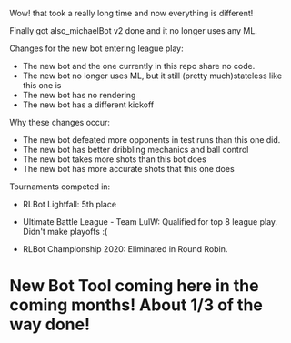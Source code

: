Wow! that took a really long time and now everything is different!

Finally got also_michaelBot v2 done and it no longer uses any ML.

Changes for the new bot entering league play:
* The new bot and the one currently in this repo share no code.
* The new bot no longer uses ML, but it still (pretty much)stateless like this one is
* The new bot has no rendering
* The new bot has a different kickoff

Why these changes occur:
* The new bot defeated more opponents in test runs than this one did.
* The new bot has better dribbling mechanics and ball control
* The new bot takes more shots than this bot does
* The new bot has more accurate shots that this one does

Tournaments competed in:

- RLBot Lightfall: 5th place

- Ultimate Battle League - Team LulW: Qualified for top 8 league play. Didn't make playoffs :(

- RLBot Championship 2020: Eliminated in Round Robin.

# New Bot Tool coming here in the coming months! About 1/3 of the way done!
